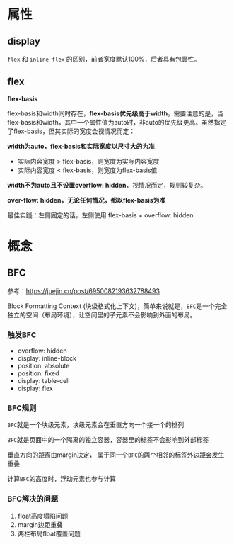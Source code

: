 # 属性

## display

`flex` 和 `inline-flex` 的区别，前者宽度默认100%，后者具有包裹性。

































## flex

**flex-basis**

flex-basis和width同时存在，**flex-basis优先级高于width**。需要注意的是，当flex-basis和width，其中一个属性值为auto时，非auto的优先级更高。虽然指定了flex-basis，但其实际的宽度会视情况而定：

**width为auto，flex-basis和实际宽度以尺寸大的为准**

- 实际内容宽度 > flex-basis，则宽度为实际内容宽度
- 实际内容宽度 < flex-basis，则宽度为flex-basis值

**width不为auto且不设置overflow: hidden**，视情况而定，规则较复杂。

**over-flow: hidden，无论任何情况，都以flex-basis为准**

最佳实践：左侧固定的话，左侧使用 flex-basis + overflow: hidden

# 概念

## BFC

参考：https://juejin.cn/post/6950082193632788493

Block Formatting Context (块级格式化上下文)，简单来说就是，`BFC`是一个完全独立的空间（布局环境），让空间里的子元素不会影响到外面的布局。

### 触发BFC

- overflow: hidden
- display: inline-block
- position: absolute
- position: fixed
- display: table-cell
- display: flex

### BFC规则

`BFC`就是一个块级元素，块级元素会在垂直方向一个接一个的排列

`BFC`就是页面中的一个隔离的独立容器，容器里的标签不会影响到外部标签

垂直方向的距离由margin决定， 属于同一个`BFC`的两个相邻的标签外边距会发生重叠

计算`BFC`的高度时，浮动元素也参与计算

### BFC解决的问题

1. float高度塌陷问题
2. margin边距重叠
3. 两栏布局float覆盖问题